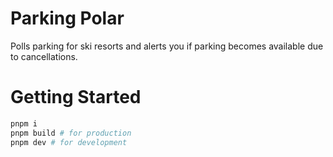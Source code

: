 # Parking Polar

Polls parking for ski resorts and alerts you if parking becomes available due to cancellations.

# Getting Started

```bash
pnpm i
pnpm build # for production
pnpm dev # for development
```
